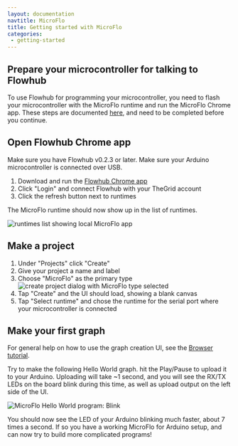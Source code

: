 ```yaml
---
layout: documentation
navtitle: MicroFlo
title: Getting started with MicroFlo
categories:
 - getting-started
---
```


## Prepare your microcontroller for talking to Flowhub

To use Flowhub for programming your microcontroller, you need to flash your microcontroller
with the MicroFlo runtime and run the MicroFlo Chrome app. These steps are documented
[here](https://github.com/jonnor/microflo/blob/master/doc/arduino-getstarted.md), and need
to be completed before you continue.


## Open Flowhub Chrome app

Make sure you have Flowhub v0.2.3 or later.
Make sure your Arduino microcontroller is connected over USB.

1. Download and run the [Flowhub Chrome app](https://chrome.google.com/webstore/detail/flowhub/aacpjichompfhafnciggfpfdpfododlk)
2. Click "Login" and connect Flowhub with your TheGrid account
3. Click the refresh button next to runtimes

The MicroFlo runtime should now show up in the list of runtimes.

![runtimes list showing local MicroFlo app](../images/microflo01-runtimes.png)


## Make a project

1.  Under "Projects" click "Create"
2.  Give your project a name and label
3.  Choose "MicroFlo" as the primary type
    ![create project dialog with MicroFlo type selected](../images/microflo02-create-project.png)
4.  Tap "Create" and the UI should load, showing a blank canvas
5.  Tap "Select runtime" and chose the runtime for the serial port where your microcontroller is connected

## Make your first graph

For general help on how to use the graph creation UI, see the [Browser tutorial](../getting-started-browser).

Try to make the following Hello World graph. hit the Play/Pause to upload it to your Arduino.
Uploading will take ~1 second, and you will see the RX/TX LEDs on the board blink during this time,
as well as upload output on the left side of the UI.

![MicroFlo Hello World program: Blink](../images/microflo03-blink.png)

You should now see the LED of your Arduino blinking much faster, about 7 times a second.
If so you have a working MicroFlo for Arduino setup, and can now try to build more complicated programs!

